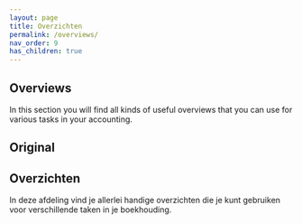 ```yaml
---
layout: page
title: Overzichten
permalink: /overviews/
nav_order: 9
has_children: true
---
```


## Overviews

In this section you will find all kinds of useful overviews that you can use for various tasks in your accounting.

## Original
## Overzichten

In deze afdeling vind je allerlei handige overzichten die je kunt gebruiken voor verschillende taken in je boekhouding.

